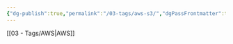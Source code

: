 ```yaml
---
{"dg-publish":true,"permalink":"/03-tags/aws-s3/","dgPassFrontmatter":true,"noteIcon":""}
---
```


[[03 - Tags/AWS\|AWS]]